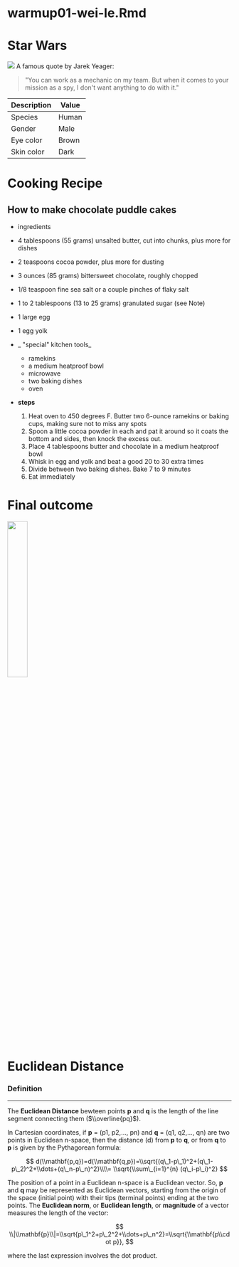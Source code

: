 warmup01-wei-le.Rmd
================

Star Wars
=========

<img src="https://vignette.wikia.nocookie.net/starwars/images/d/dd/Jarek.jpg/revision/latest?cb=20180905013807" />
A famous quote by Jarek Yeager:

> "You can work as a mechanic on my team. But when it comes to your mission as a spy, I don't want anything to do with it."

| Description | Value |
|-------------|-------|
| Species     | Human |
| Gender      | Male  |
| Eye color   | Brown |
| Skin color  | Dark  |

Cooking Recipe
==============

How to make chocolate puddle cakes
----------------------------------

-   ingredients

-   4 tablespoons (55 grams) unsalted butter, cut into chunks, plus more for dishes
-   2 teaspoons cocoa powder, plus more for dusting
-   3 ounces (85 grams) bittersweet chocolate, roughly chopped
-   1/8 teaspoon fine sea salt or a couple pinches of flaky salt
-   1 to 2 tablespoons (13 to 25 grams) granulated sugar (see Note)
-   1 large egg
-   1 egg yolk

-   \_ "special" kitchen tools\_

    -   ramekins
    -   a medium heatproof bowl
    -   microwave
    -   two baking dishes
    -   oven

-   **steps**

    1.  Heat oven to 450 degrees F. Butter two 6-ounce ramekins or baking cups, making sure not to miss any spots
    2.  Spoon a little cocoa powder in each and pat it around so it coats the bottom and sides, then knock the excess out.
    3.  Place 4 tablespoons butter and chocolate in a medium heatproof bowl
    4.  Whisk in egg and yolk and beat a good 20 to 30 extra times
    5.  Divide between two baking dishes. Bake 7 to 9 minutes
    6.  Eat immediately

Final outcome
=============

<img src="C:\Users\10922\Desktop\cake.png" style="width:30.0%" />

Euclidean Distance
==================

### Definition

------------------------------------------------------------------------

The **Euclidean Distance** bewteen points **p** and **q** is the length of the line segment connecting them ($\\overline{pq}$).

In Cartesian coordinates, if **p** = (p1, p2,..., pn) and **q** = (q1, q2,..., qn) are two points in Euclidean n-space, then
the distance (d) from **p** to **q**, or from **q** to **p** is given by the Pythagorean formula:

$$
d(\\mathbf{p,q})=d(\\mathbf{q,p})=\\sqrt{(q\_1-p\_1)^2+(q\_1-p\_2)^2+\\dots+(q\_n-p\_n)^2}\\\\=
\\sqrt{\\sum\_{i=1}^{n} (q\_i-p\_i)^2}
$$

The position of a point in a Euclidean n-space is a Euclidean vector. So, **p** and **q** may be represented as
Euclidean vectors, starting from the origin of the space (initial point) with their tips (terminal points) ending at
the two points. The **Euclidean norm**, or **Euclidean length**, or **magnitude** of a vector measures the length of
the vector:

$$
\\|\\mathbf{p}\\|=\\sqrt{p\_1^2+p\_2^2+\\dots+p\_n^2}=\\sqrt{\\mathbf{p\\cdot p}},
$$

where the last expression involves the dot product.
